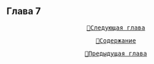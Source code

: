 ## Глава 7


<div align="center">
<a href="/Воды%20Пактола/Часть%20I.%20«Демиург»/Глава%2008.md"><pre>🚀Следующая глава</pre></a>
<a href="/Воды%20Пактола/Содержание.md"><pre>📑Содержание</pre></a>
<a href="/Воды%20Пактола/Часть%20I.%20«Демиург»/Глава%2006.md"><pre>🚩Предыдущая глава</pre></a>
</div>